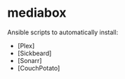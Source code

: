 # mediabox

Ansible scripts to automatically install:

* [Plex]
* [Sickbeard]
* [Sonarr]
* [CouchPotato]